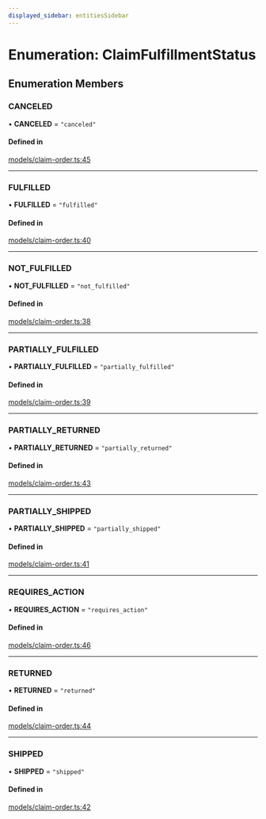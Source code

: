 ```yaml
---
displayed_sidebar: entitiesSidebar
---
```


# Enumeration: ClaimFulfillmentStatus

## Enumeration Members

### CANCELED

• **CANCELED** = ``"canceled"``

#### Defined in

[models/claim-order.ts:45](https://github.com/medusajs/medusa/blob/076b41bb8/packages/medusa/src/models/claim-order.ts#L45)

___

### FULFILLED

• **FULFILLED** = ``"fulfilled"``

#### Defined in

[models/claim-order.ts:40](https://github.com/medusajs/medusa/blob/076b41bb8/packages/medusa/src/models/claim-order.ts#L40)

___

### NOT\_FULFILLED

• **NOT\_FULFILLED** = ``"not_fulfilled"``

#### Defined in

[models/claim-order.ts:38](https://github.com/medusajs/medusa/blob/076b41bb8/packages/medusa/src/models/claim-order.ts#L38)

___

### PARTIALLY\_FULFILLED

• **PARTIALLY\_FULFILLED** = ``"partially_fulfilled"``

#### Defined in

[models/claim-order.ts:39](https://github.com/medusajs/medusa/blob/076b41bb8/packages/medusa/src/models/claim-order.ts#L39)

___

### PARTIALLY\_RETURNED

• **PARTIALLY\_RETURNED** = ``"partially_returned"``

#### Defined in

[models/claim-order.ts:43](https://github.com/medusajs/medusa/blob/076b41bb8/packages/medusa/src/models/claim-order.ts#L43)

___

### PARTIALLY\_SHIPPED

• **PARTIALLY\_SHIPPED** = ``"partially_shipped"``

#### Defined in

[models/claim-order.ts:41](https://github.com/medusajs/medusa/blob/076b41bb8/packages/medusa/src/models/claim-order.ts#L41)

___

### REQUIRES\_ACTION

• **REQUIRES\_ACTION** = ``"requires_action"``

#### Defined in

[models/claim-order.ts:46](https://github.com/medusajs/medusa/blob/076b41bb8/packages/medusa/src/models/claim-order.ts#L46)

___

### RETURNED

• **RETURNED** = ``"returned"``

#### Defined in

[models/claim-order.ts:44](https://github.com/medusajs/medusa/blob/076b41bb8/packages/medusa/src/models/claim-order.ts#L44)

___

### SHIPPED

• **SHIPPED** = ``"shipped"``

#### Defined in

[models/claim-order.ts:42](https://github.com/medusajs/medusa/blob/076b41bb8/packages/medusa/src/models/claim-order.ts#L42)

